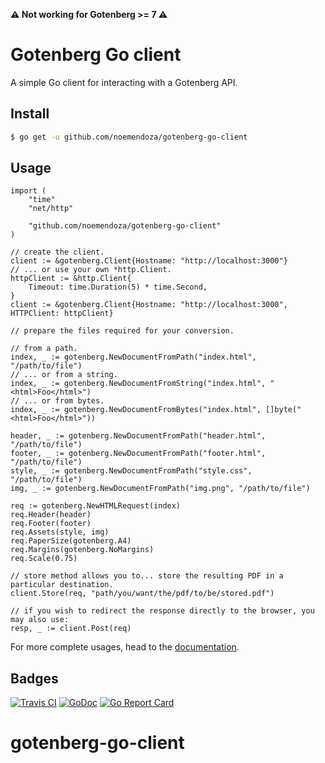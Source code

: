 **⚠️ Not working for Gotenberg >= 7 ⚠️** 

# Gotenberg Go client

A simple Go client for interacting with a Gotenberg API.

## Install

```bash
$ go get -u github.com/noemendoza/gotenberg-go-client
```

## Usage

```golang
import (
    "time"
    "net/http"

    "github.com/noemendoza/gotenberg-go-client"
)

// create the client.
client := &gotenberg.Client{Hostname: "http://localhost:3000"}
// ... or use your own *http.Client.
httpClient := &http.Client{
    Timeout: time.Duration(5) * time.Second,
}
client := &gotenberg.Client{Hostname: "http://localhost:3000", HTTPClient: httpClient}

// prepare the files required for your conversion.

// from a path.
index, _ := gotenberg.NewDocumentFromPath("index.html", "/path/to/file")
// ... or from a string.
index, _ := gotenberg.NewDocumentFromString("index.html", "<html>Foo</html>")
// ... or from bytes.
index, _ := gotenberg.NewDocumentFromBytes("index.html", []byte("<html>Foo</html>"))

header, _ := gotenberg.NewDocumentFromPath("header.html", "/path/to/file")
footer, _ := gotenberg.NewDocumentFromPath("footer.html", "/path/to/file")
style, _ := gotenberg.NewDocumentFromPath("style.css", "/path/to/file")
img, _ := gotenberg.NewDocumentFromPath("img.png", "/path/to/file")

req := gotenberg.NewHTMLRequest(index)
req.Header(header)
req.Footer(footer)
req.Assets(style, img)
req.PaperSize(gotenberg.A4)
req.Margins(gotenberg.NoMargins)
req.Scale(0.75)

// store method allows you to... store the resulting PDF in a particular destination.
client.Store(req, "path/you/want/the/pdf/to/be/stored.pdf")

// if you wish to redirect the response directly to the browser, you may also use:
resp, _ := client.Post(req)
```

For more complete usages, head to the [documentation](https://gotenberg.dev/).

## Badges

[![Travis CI](https://travis-ci.org/noemendoza/gotenberg-go-client.svg?branch=master)](https://travis-ci.org/noemendoza/gotenberg-go-client)
[![GoDoc](https://godoc.org/github.com/noemendoza/gotenberg-go-client?status.svg)](https://godoc.org/github.com/noemendoza/gotenberg-go-client)
[![Go Report Card](https://goreportcard.com/badge/github.com/noemendoza/gotenberg-go-client)](https://goreportcard.com/report/noemendoza/gotenberg-go-client)
# gotenberg-go-client
